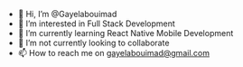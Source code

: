 - 👋 Hi, I’m @Gayelabouimad
- 👀 I’m interested in Full Stack Development
- 🌱 I’m currently learning React Native Mobile Development
- 💞️ I’m not currently looking to collaborate
- 📫 How to reach me on gayelabouimad@gmail.com

<!---
Gayelabouimad/Gayelabouimad is a ✨ special ✨ repository because its `README.md` (this file) appears on your GitHub profile.
You can click the Preview link to take a look at your changes.
--->
